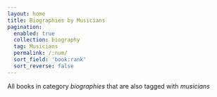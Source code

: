 ```yaml
---
layout: home
title: Biographies by Musicians
pagination: 
  enabled: true
  collection: biography
  tag: Musicians
  permalink: /:num/
  sort_field: 'book:rank'
  sort_reverse: false
---
```


All books in category _biographies_ that are also tagged with _musicians_